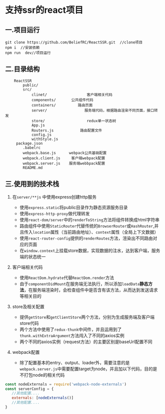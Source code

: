 # 支持ssr的react项目


## 一.项目运行

```
git clone https://github.com/BeliefRC/ReactSSR.git  //clone项目
npm i  //安装依赖
npm run  dev//项目运行
```
## 二.目录结构
```
    ReactSSR
    	public/
    	src/
    		clinet/                  客户端相关代码
    		components/       公共组件代码
    		containers/          路由页面
    		server/                 服务端代码，根据路由渲染不同页面，接口转发
    		store/                   redux单一状态树
    		App.js
    		Routers.js            路由配置文件
    		config.js
    		withStyle.js
   	 package.json
		.babelrc
		webpack.base.js      webpack公共基础配置
		webpack.client.js     客户端webpack配置
		webpack.server.js    服务端webbpack配置
    	README.md
 ```
## 三.使用到的技术栈

1. 在`server/**js` 中使用express创建http服务
	- 使用`express.static`将public目录作为静态资源服务目录
	- 使用`express-http-proxy`做代理转发
	- 使用`react-dom/server`中的`renderToString`方法将组件转换成html字符串
	- 路由组件中使用`StaticRouter`代替传统的`BrowserRouter`或`HashRouter`,并且传入`location`属性（当前路由地址）、`context`属性（全局上下文数据）
	- 使用`react-router-config`提供的`renderRoutes`方法，渲染出不同路由对应的页面
	- 在`window.context`上挂载store数据，实现数据的注水，达到客户端，服务端的状态统一

2. 客户端相关代码
	- 使用`ReactDom.hydrate`代替`ReactDom.render`方法
	- 由于`componentDidMount`在服务端无法执行，所以添加`loadData`**静态方法**，在服务端渲染时，会检查组件中是否含有该方法，从而达到发送请求等相关目的

3. store及相关配置
	- 提供`getStore`和`getClientStore`两个方法，分别为生成服务端及客户端store代码
	- 两个方法中使用了`redux-thunk`中间件，并且运用到了`thunk.withExtraArgument`方法闯入了不同的axios实例
	- 两个不同的axios实例（request方法）的主要区别是baseUrl配置不同

4. webpack配置
	- 除了配置基本的entry、output、loader外，需要注意的是`webpack.server.js`中需要配置target为node，并且加以下代码，目的是不打包node的相关代码
 
 ```javascript
const nodeExternals = require('webpack-node-externals')
const serverConfig = {
	//其他配置....
	externals: [nodeExternals()]
	//其他配置....
}
```

